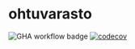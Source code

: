 # ohtuvarasto

![GHA workflow badge](https://github.com/pankalai/ohtuvarasto/workflows/CI/badge.svg) [![codecov](https://codecov.io/gh/pankalai/ohtuvarasto/graph/badge.svg?token=SZFWAK452I)](https://codecov.io/gh/pankalai/ohtuvarasto)
